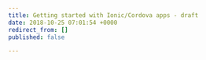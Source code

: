 ```yaml
---
title: Getting started with Ionic/Cordova apps - draft
date: 2018-10-25 07:01:54 +0000
redirect_from: []
published: false

---
```

    